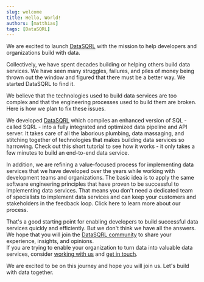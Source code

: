 ```yaml
---
slug: welcome
title: Hello, World!
authors: [matthias]
tags: [DataSQRL]
---
```


We are excited to launch [DataSQRL](/about) with the mission to help developers and organizations build with data.

Collectively, we have spent decades building or helping others build data services. We have seen many struggles, failures, and piles of money being thrown out the window and figured that there must be a better way. We started DataSQRL to find it.

We believe that the technologies used to build data services are too complex and that the engineering processes used to build them are broken. Here is how we plan to fix these issues.

<!--truncate-->


We developed [DataSQRL](/) which  compiles an enhanced version of SQL - called SQRL - into a fully integrated and optimized data pipeline and API server. It takes care of all the laborious plumbing, data massaging, and stitching together of technologies that makes building data services so harrowing. Check out this short tutorial to see how it works - it only takes a few minutes to build an end-to-end data service.

In addition, we are refining a value-focused process for implementing data services that we have developed over the years while working with development teams and organizations. The basic idea is to apply the same software engineering principles that have proven to be successful to implementing data services. That means you don't need a dedicated team of specialists to implement data services and can keep your customers and stakeholders in the feedback loop. Click here to learn more about our process.

That's a good starting point for enabling developers to build successful data services quickly and efficiently. But we don't think we have all the answers.<br />
We hope that you will join the [DataSQRL community](/community) to share your experience, insights, and opinions. <br />
If you are trying to enable your organization to turn data into valuable data services, consider [working with us](/services) and [get in touch](/contact).

We are excited to be on this journey and hope you will join us. Let's build with data together.